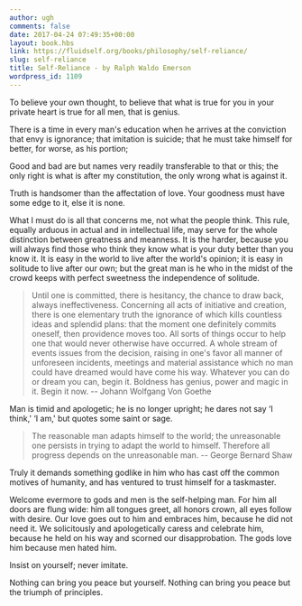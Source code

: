 ```yaml
---
author: ugh
comments: false
date: 2017-04-24 07:49:35+00:00
layout: book.hbs
link: https://fluidself.org/books/philosophy/self-reliance/
slug: self-reliance
title: Self-Reliance - by Ralph Waldo Emerson
wordpress_id: 1109
---
```


To believe your own thought, to believe that what is true for you in your private heart is true for all men, that is genius.

There is a time in every man's education when he arrives at the conviction that envy is ignorance; that imitation is suicide; that he must take himself for better, for worse, as his portion;

Good and bad are but names very readily transferable to that or this; the only right is what is after my constitution, the only wrong what is against it.

Truth is handsomer than the affectation of love. Your goodness must have some edge to it, else it is none.

What I must do is all that concerns me, not what the people think. This rule, equally arduous in actual and in intellectual life, may serve for the whole distinction between greatness and meanness. It is the harder, because you will always find those who think they know what is your duty better than you know it. It is easy in the world to live after the world's opinion; it is easy in solitude to live after our own; but the great man is he who in the midst of the crowd keeps with perfect sweetness the independence of solitude.

<blockquote>Until one is committed, there is hesitancy, the chance to draw back, always ineffectiveness. Concerning all acts of initiative and creation, there is one elementary truth the ignorance of which kills countless ideas and splendid plans: that the moment one definitely commits oneself, then providence moves too. All sorts of things occur to help one that would never otherwise have occurred. A whole stream of events issues from the decision, raising in one's favor all manner of unforeseen incidents, meetings and material assistance which no man could have dreamed would have come his way. Whatever you can do or dream you can, begin it. Boldness has genius, power and magic in it. Begin it now.
-- Johann Wolfgang Von Goethe</blockquote>

Man is timid and apologetic; he is no longer upright; he dares not say ‘I think,' ‘I am,' but quotes some saint or sage.

<blockquote>The reasonable man adapts himself to the world; the unreasonable one persists in trying to adapt the world to himself. Therefore all progress depends on the unreasonable man.
-- George Bernard Shaw</blockquote>

Truly it demands something godlike in him who has cast off the common motives of humanity, and has ventured to trust himself for a taskmaster.

Welcome evermore to gods and men is the self-helping man. For him all doors are flung wide: him all tongues greet, all honors crown, all eyes follow with desire. Our love goes out to him and embraces him, because he did not need it. We solicitously and apologetically caress and celebrate him, because he held on his way and scorned our disapprobation. The gods love him because men hated him.

Insist on yourself; never imitate.

Nothing can bring you peace but yourself. Nothing can bring you peace but the triumph of principles.
